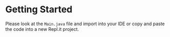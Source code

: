 # Getting Started

Please look at the `Main.java` file and import into your IDE or copy and paste the code into a new Repl.it project.

